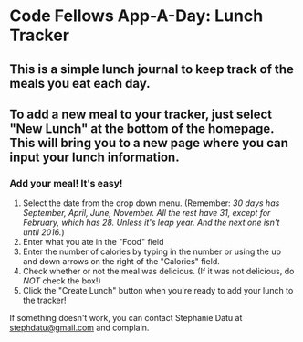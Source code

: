 # Code Fellows App-A-Day: Lunch Tracker

## This is a simple lunch journal to keep track of the meals you eat each day.

## To add a new meal to your tracker, just select "New Lunch" at the bottom of the homepage. This will bring you to a new page where you can input your lunch information.

### Add your meal! It's easy!  
  1. Select the date from the drop down menu. (Remember: _30 days has September, April, June, November. All the rest have 31, except for February, which has 28. Unless it's leap year. And the next one isn't until 2016._)  
  2. Enter what you ate in the "Food" field  
  3. Enter the number of calories by typing in the number or using the up and down arrows on the right of the "Calories" field.  
  4. Check whether or not the meal was delicious. (If it was not delicious, do *NOT* check the box!)  
  5. Click the "Create Lunch" button when you're ready to add your lunch to the tracker!  

If something doesn't work, you can contact Stephanie Datu at stephdatu@gmail.com and complain.

